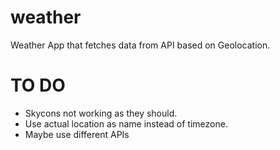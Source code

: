 # weather
Weather App that fetches data from API based on Geolocation.

# TO DO
- Skycons not working as they should.
- Use actual location as name instead of timezone.
- Maybe use different APIs
